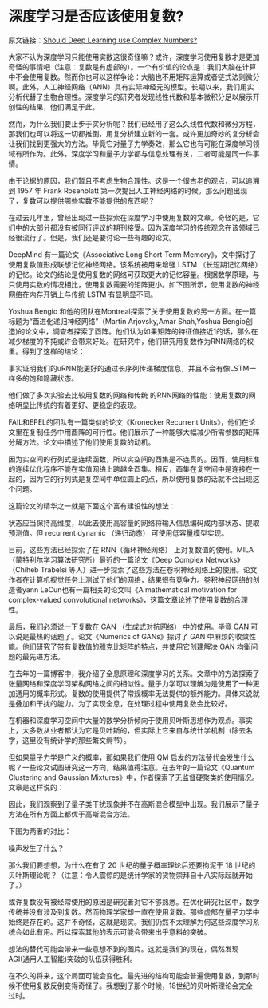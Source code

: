 # 深度学习是否应该使用复数?

原文链接：[Should Deep Learning use Complex Numbers?](https://medium.com/intuitionmachine/should-deep-learning-use-complex-numbers-edbd3aac3fb8?from=hackcv&hmsr=hackcv.com)

大家不认为深度学习只能使用实数这很奇怪嘛？或许，深度学习使用复数才是更加奇怪的事情吧（注意：复数是有虚部的）。一个有价值的论点是：我们大脑在计算中不会使用复数。然而你也可以这样争论：大脑也不用矩阵运算或者链式法则微分啊。此外，人工神经网络（ANN）具有实际神经元的模型。长期以来，我们用实分析代替了生物合理性。深度学习的研究者发现线性代数和基本微积分足以展示开创性的结果，他们满足于此。

然而，为什么我们要止步于实分析呢？我们已经用了这么久线性代数和微分方程，那我们也可以将这一切都推倒，用复分析建立新的一套。或许更加奇妙的复分析会让我们找到更强大的方法。毕竟它对量子力学奏效，那么它也有可能在深度学习领域有所作为。此外，深度学习和量子力学都与信息处理有关，二者可能是同一件事情。

由于论据的原因，我们暂且不考虑生物合理性。这是一个很古老的观点，可以追溯到   1957   年   Frank   Rosenblatt   第一次提出人工神经网络的时候。那么问题出现了，复数可以提供哪些实数不能提供的东西呢？

在过去几年里，曾经出现过一些探索在深度学习中使用复数的文章。奇怪的是，它们中的大部分都没有被同行评议的期刊接受。因为深度学习的传统观念在该领域已经很流行了。但是，我们还是要讨论一些有趣的论文。

DeepMind   有一篇论文《Associative   Long   Short-Term   Memory》，文中探讨了使用复数值形成联想记忆神经网络。该系统被用来增强   LSTM   （长短期记忆网络）的记忆。论文的结论是使用复数的网络可获取更大的记忆容量。根据数学原理，与只使用实数的情况相比，使用复数需要的矩阵更小。如下图所示，使用复数的神经网络在内存开销上与传统   LSTM   有显明显不同。

Yoshua Bengio 和他的团队在Montreal探索了关于使用复数的另一方面。在一篇标题为“酉进化递归神经网络”（Martin Arjovsky,Amar Shah,Yoshua Bengio创造)的论文中，调查者探索了酉阵。他们认为如果矩阵的特征值接近1的话，那么在减少梯度的不扽或许会带来好处。在研究中，他们研究用复数作为RNN网络的权重。得到了这样的结论：

事实证明我们的uRNN能更好的通过长序列传递梯度信息，并且不会有像LSTM一样多的饱和隐藏状态。

他们做了多次实验去比较用复数的网络和传统 的RNN网络的性能：使用复数的网络明显比传统的有着更好、更稳定的表现。

FAIL和EPEL的团队有一篇类似的论文《Kronecker Recurrent Units》，他们在论文里在复制任务中用酉阵的可行性。他们展示了一种能够大幅减少所需参数的矩阵分解方法。论文中描述了他们使用复数的动机。 

因为实空间的行列式是连续函数，所以实空间的酉集是不连贯的。因而，使用标准的连续优化程序不能在实值网络上跨越全酉集。相反，酉集在复空间中是连接在一起的，因为它的行列式是复空间中单位圆上的点，所以使用复数的话就不会出现这个问题。

这篇论文的精华之一就是下面这个富有建设性的想法：

状态应当保持高维度，以此去使用高容量的网络将输入信息编码成内部状态、提取预测值。但   recurrent   dynamic  （递归动态） 可使用低容量模型实现。

目前，这些方法已经探索了在   RNN（循环神经网络）   上对复数值的使用。MILA（蒙特利尔学习算法研究所）最近的一篇论文《Deep   Complex   Networks》（Chiheb   Trabelsi   等人）进一步探索了这些方法在卷积神经网络上的使用。论文作者在计算机视觉任务上测试了他们的网络，结果很有竞争力。卷积神经网络的创造者yann LeCun也有一篇相关的论文叫《A mathematical motivation for complex-valued convolutional networks》，这篇文章论述了使用复数的合理性。

最后，我们必须说一下复数在   GAN  （生成式对抗网络） 中的使用。毕竟   GAN   可以说是最热的话题了。论文《Numerics   of   GANs》探讨了   GAN   中麻烦的收敛性能。他们研究了带有复数值的雅克比矩阵的特点，并使用它创建解决   GAN   均衡问题的最先进方法。

在去年的一篇博客中，我介绍了全息原理和深度学习的关系。文章中的方法探索了张量网络和深度学习架构网络之间的相似性。量子力学可以理解为是使用了一种更加通用的概率形式。复数的使用提供了常规概率无法提供的额外能力。具体来说就是叠加和干扰的能力。为了实现全息，在处理过程中使用复数会比较好。

在机器和深度学习空间中大量的数学分析倾向于使用贝叶斯思想作为观点。事实上，大多数从业者都认为它是贝叶斯的，但实际上它来自与统计学机制（除去名字，这里没有统计学的那些繁文缛节）。

但如果量子力学是广义的概率，那如果我们使用   QM   启发的方法替代会发生什么呢？一些论文试图研究这一方向，结果值得注意。在去年的一篇论文《Quantum   Clustering   and   Gaussian   Mixtures》中，作者探索了无监督硬聚类的使用情况。文章是这样说的：

因此，我们观察到了量子类干扰现象并不在高斯混合模型中出现。我们展示了量子方法在所有方面上都优于高斯混合方法。

下图为两者的对比：

噪声发生了什么？

那么我们要想想，为什么在有了   20   世纪的量子概率理论后还要拘泥于   18   世纪的贝叶斯理论呢？（注意：令人震惊的是统计学家的货物崇拜自十八实际起就开始了。）

或许复数没有被经常使用的原因是研究者对它不够熟悉。在优化研究社区中，数学传统并没有涉及到复数。然而物理学家却一直在使用复数。那些虚部在量子力学中始终是存在的。这并不奇怪，这就是现实。我们仍然不太理解为何这些深度学习系统会如此有用。所以探索其他的表示可能会带来出乎意料的突破。

想法的替代可能会带来一些意想不到的图片。这就是我们的现在，偶然发现AGI(通用人工智能)突破的队伍获得胜利。

在不久的将来，这个局面可能会变化。最先进的结构可能会普遍使用复数，到那时候不使用复数反倒变得奇怪了。我想到了那个时候，18世纪的贝叶斯理论会完全过时。

